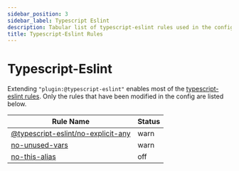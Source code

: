 ```yaml
---
sidebar_position: 3
sidebar_label: Typescript Eslint
description: Tabular list of typescript-eslint rules used in the config.
title: Typescript-Eslint Rules
---
```


# Typescript-Eslint

Extending `"plugin:@typescript-eslint"` enables most of the
[typescript-eslint rules](https://typescript-eslint.io/rules/). Only the rules that have been modified in the config are listed below.

| Rule Name | Status |
|-|-|
|[@typescript-eslint/no-explicit-any](https://typescript-eslint.io/rules/no-explicit-any/) | warn |
|[no-unused-vars](https://github.com/typescript-eslint/typescript-eslint/blob/main/packages/eslint-plugin/docs/rules/ban-ts-comment.md) | warn |
|[no-this-alias](https://github.com/typescript-eslint/typescript-eslint/blob/main/packages/eslint-plugin/docs/rules/no-this-alias.mdx) | off |